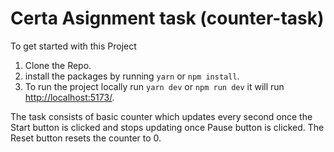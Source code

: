 # Certa Asignment task (counter-task)

To get started with this Project

1. Clone the Repo.
2. install the packages by running `yarn` or `npm install`.
3. To run the project locally run `yarn dev` or `npm run dev` it will run [http://localhost:5173/](http://localhost:5173/).

The task consists of basic counter which updates every second once the Start button is clicked and stops updating once Pause button is clicked.
The Reset button resets the counter to 0.
